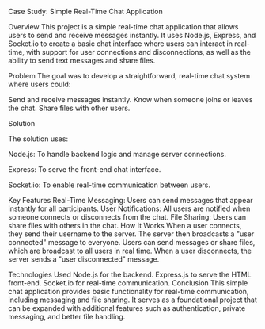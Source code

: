 Case Study: Simple Real-Time Chat Application

Overview
This project is a simple real-time chat application that allows users to send and receive messages instantly. It uses Node.js, Express, and Socket.io to create a basic chat interface where users can interact in real-time, with support for user connections and disconnections, as well as the ability to send text messages and share files.



Problem
The goal was to develop a straightforward, real-time chat system where users could:

Send and receive messages instantly.
Know when someone joins or leaves the chat.
Share files with other users.

Solution

The solution uses:

Node.js: To handle backend logic and manage server connections.

Express: To serve the front-end chat interface.

Socket.io: To enable real-time communication between users.


Key Features
Real-Time Messaging: Users can send messages that appear instantly for all participants.
User Notifications: All users are notified when someone connects or disconnects from the chat.
File Sharing: Users can share files with others in the chat.
How It Works
When a user connects, they send their username to the server.
The server then broadcasts a "user connected" message to everyone.
Users can send messages or share files, which are broadcast to all users in real time.
When a user disconnects, the server sends a "user disconnected" message.


Technologies Used
Node.js for the backend.
Express.js to serve the HTML front-end.
Socket.io for real-time communication.
Conclusion
This simple chat application provides basic functionality for real-time communication, including messaging and file sharing. It serves as a foundational project that can be expanded with additional features such as authentication, private messaging, and better file handling.
